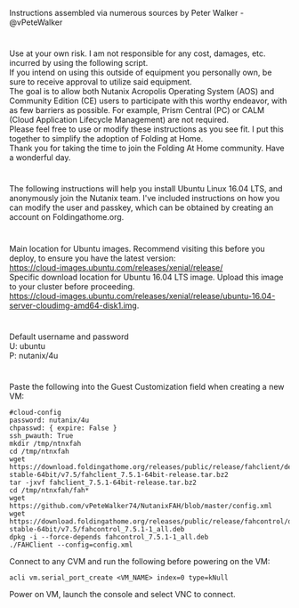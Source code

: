 Instructions assembled via numerous sources by Peter Walker - @vPeteWalker
#
Use at your own risk. I am not responsible for any cost, damages, etc. incurred by using the following script.  
If you intend on using this outside of equipment you personally own, be sure to receive approval to utilize said equipment.  
The goal is to allow both Nutanix Acropolis Operating System (AOS) and Community Edition (CE) users to participate with this worthy endeavor, with as few barriers as possible. For example, Prism Central (PC) or CALM (Cloud Application Lifecycle Management) are not required.  
Please feel free to use or modify these instructions as you see fit. I put this together to simplify the adoption of Folding at Home.  
Thank you for taking the time to join the Folding At Home community.  Have a wonderful day.
#
The following instructions will help you install Ubuntu Linux 16.04 LTS, and anonymously join the Nutanix team.  I've included instructions on how you can modify the user and passkey, which can be obtained by creating an account on Foldingathome.org.
#
Main location for Ubuntu images. Recommend visiting this before you deploy, to ensure you have the latest version:  
https://cloud-images.ubuntu.com/releases/xenial/release/  
Specific download location for Ubuntu 16.04 LTS image. Upload this image to your cluster before proceeding.  
https://cloud-images.ubuntu.com/releases/xenial/release/ubuntu-16.04-server-cloudimg-amd64-disk1.img.  
#
Default username and password  
U: ubuntu  
P: nutanix/4u  
#
Paste the following into the Guest Customization field when creating a new VM:  
```  
#cloud-config
password: nutanix/4u
chpasswd: { expire: False }
ssh_pwauth: True
mkdir /tmp/ntnxfah
cd /tmp/ntnxfah
wget https://download.foldingathome.org/releases/public/release/fahclient/debian-stable-64bit/v7.5/fahclient_7.5.1-64bit-release.tar.bz2
tar -jxvf fahclient_7.5.1-64bit-release.tar.bz2
cd /tmp/ntnxfah/fah*
wget https://github.com/vPeteWalker74/NutanixFAH/blob/master/config.xml
wget https://download.foldingathome.org/releases/public/release/fahcontrol/debian-stable-64bit/v7.5/fahcontrol_7.5.1-1_all.deb
dpkg -i --force-depends fahcontrol_7.5.1-1_all.deb
./FAHClient --config=config.xml  
```  
Connect to any CVM and run the following before powering on the VM:  
```
acli vm.serial_port_create <VM_NAME> index=0 type=kNull
```
Power on VM, launch the console and select VNC to connect.  
